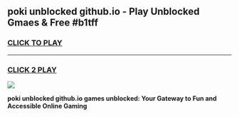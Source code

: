 
## poki unblocked github.io - Play Unblocked Gmaes & Free #b1tff
<h3>
<a href="https://news.freeplayer.one?title=poki_unblocked_github.io&ref=26F">CLICK TO PLAY</a></h3>
<hr>

<h3>
<a href="https://news.freeplayer.one?title=poki_unblocked_github.io&ref=26F">CLICK 2 PLAY</a>
  
</h3>

<a href="https://news.freeplayer.one?title=poki_unblocked_github.io&ref=26F/"><img src="https://clearcache.store/games.png"></a>


**poki unblocked github.io games unblocked: Your Gateway to Fun and Accessible Online Gaming**
